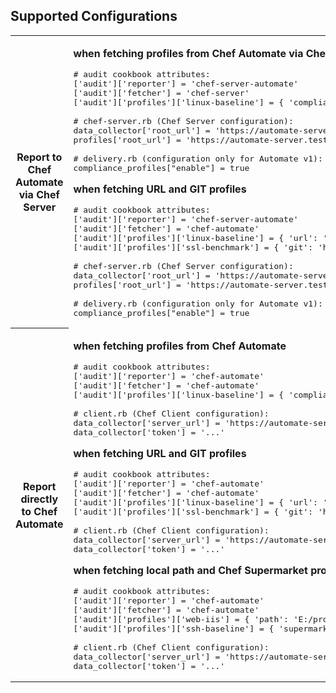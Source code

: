 ## Supported Configurations

<table>

<tr>
  <th>Report to Chef Automate via Chef Server</th>
  <td>

<b>when fetching profiles from Chef Automate via Chef Server</b>
<pre lang="ruby">
&#35; audit cookbook attributes:
['audit']['reporter'] = 'chef-server-automate'
['audit']['fetcher'] = 'chef-server'
['audit']['profiles']['linux-baseline'] = { 'compliance': 'linux-baseline', 'version': '2.2.2' }
&nbsp;
&#35; chef-server.rb (Chef Server configuration):
data_collector['root_url'] = 'https://automate-server.test/data-collector/v0/'
profiles['root_url'] = 'https://automate-server.test'
&nbsp;
&#35; delivery.rb (configuration only for Automate v1):
compliance_profiles["enable"] = true
</pre>

<b>when fetching URL and GIT profiles</b>
<pre lang="ruby">
&#35; audit cookbook attributes:
['audit']['reporter'] = 'chef-server-automate'
['audit']['fetcher'] = 'chef-automate'
['audit']['profiles']['linux-baseline'] = { 'url': 'https://github.com/dev-sec/linux-baseline/archive/2.0.1.tar.gz' }
['audit']['profiles']['ssl-benchmark'] = { 'git': 'https://github.com/dev-sec/ssl-benchmark.git' }
&nbsp;
&#35; chef-server.rb (Chef Server configuration):
data_collector['root_url'] = 'https://automate-server.test/data-collector/v0/'
profiles['root_url'] = 'https://automate-server.test'
&nbsp;
&#35; delivery.rb (configuration only for Automate v1):
compliance_profiles["enable"] = true
</pre>

  </td>
</tr>


<tr>
  <th>Report directly to Chef Automate</th>
  <td>

<b>when fetching profiles from Chef Automate</b>
<pre lang="ruby">
&#35; audit cookbook attributes:
['audit']['reporter'] = 'chef-automate'
['audit']['fetcher'] = 'chef-automate'
['audit']['profiles']['linux-baseline'] = { 'compliance': 'linux-baseline' }
&nbsp;
&#35; client.rb (Chef Client configuration):
data_collector['server_url'] = 'https://automate-server.test/data-collector/v0/'
data_collector['token'] = '...'
</pre>


<b>when fetching URL and GIT profiles</b>
<pre lang="ruby">
&#35; audit cookbook attributes:
['audit']['reporter'] = 'chef-automate'
['audit']['fetcher'] = 'chef-automate'
['audit']['profiles']['linux-baseline'] = { 'url': 'https://github.com/dev-sec/linux-baseline/archive/2.0.1.tar.gz' }
['audit']['profiles']['ssl-benchmark'] = { 'git': 'https://github.com/dev-sec/ssl-benchmark.git' }
&nbsp;
&#35; client.rb (Chef Client configuration):
data_collector['server_url'] = 'https://automate-server.test/data-collector/v0/'
data_collector['token'] = '...'
</pre>


<b>when fetching local path and Chef Supermarket profiles</b>
<pre lang="ruby">
&#35; audit cookbook attributes:
['audit']['reporter'] = 'chef-automate'
['audit']['fetcher'] = 'chef-automate'
['audit']['profiles']['web-iis'] = { 'path': 'E:/profiles/web-iis' }
['audit']['profiles']['ssh-baseline'] = { 'supermarket': 'dev-sec/ssh-baseline' }
&nbsp;
&#35; client.rb (Chef Client configuration):
data_collector['server_url'] = 'https://automate-server.test/data-collector/v0/'
data_collector['token'] = '...'
</pre>

  </td>
</tr>

</table>
